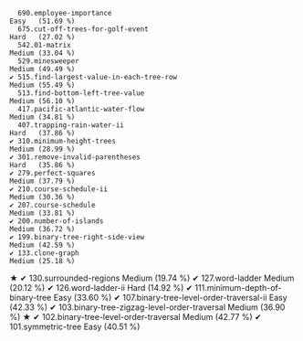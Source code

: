       690.employee-importance                                          Easy   (51.69 %)
      675.cut-off-trees-for-golf-event                                 Hard   (27.02 %)
      542.01-matrix                                                    Medium (33.04 %)
      529.minesweeper                                                  Medium (49.49 %)
    ✔ 515.find-largest-value-in-each-tree-row                          Medium (55.49 %)
      513.find-bottom-left-tree-value                                  Medium (56.10 %)
      417.pacific-atlantic-water-flow                                  Medium (34.81 %)
      407.trapping-rain-water-ii                                       Hard   (37.86 %)
    ✔ 310.minimum-height-trees                                         Medium (28.99 %)
    ✔ 301.remove-invalid-parentheses                                   Hard   (35.86 %)
    ✔ 279.perfect-squares                                              Medium (37.79 %)
    ✔ 210.course-schedule-ii                                           Medium (30.36 %)
    ✔ 207.course-schedule                                              Medium (33.81 %)
    ✔ 200.number-of-islands                                            Medium (36.72 %)
    ✔ 199.binary-tree-right-side-view                                  Medium (42.59 %)
    ✔ 133.clone-graph                                                  Medium (25.18 %)
★   ✔ 130.surrounded-regions                                           Medium (19.74 %)
    ✔ 127.word-ladder                                                  Medium (20.12 %)
    ✔ 126.word-ladder-ii                                               Hard   (14.92 %)
    ✔ 111.minimum-depth-of-binary-tree                                 Easy   (33.60 %)
    ✔ 107.binary-tree-level-order-traversal-ii                         Easy   (42.33 %)
    ✔ 103.binary-tree-zigzag-level-order-traversal                     Medium (36.90 %)
★   ✔ 102.binary-tree-level-order-traversal                            Medium (42.77 %)
    ✔ 101.symmetric-tree                                               Easy   (40.51 %)

